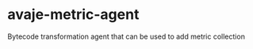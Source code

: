 avaje-metric-agent
==================

Bytecode transformation agent that can be used to add metric collection

